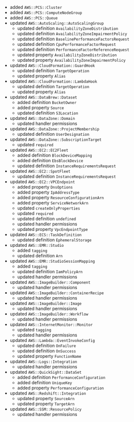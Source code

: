 - added `AWS::PCS::Cluster`
- added `AWS::PCS::ComputeNodeGroup`
- added `AWS::PCS::Queue`
- updated `AWS::AutoScaling::AutoScalingGroup`
  - updated definition `AvailabilityZoneDistribution`
  - updated definition `AvailabilityZoneImpairmentPolicy`
  - updated definition `BaselinePerformanceFactorsRequest`
  - updated definition `CpuPerformanceFactorRequest`
  - updated definition `PerformanceFactorReferenceRequest`
  - updated property `AvailabilityZoneDistribution`
  - updated property `AvailabilityZoneImpairmentPolicy`
- updated `AWS::CloudFormation::GuardHook`
  - updated definition `TargetOperation`
  - updated property `Alias`
- updated `AWS::CloudFormation::LambdaHook`
  - updated definition `TargetOperation`
  - updated property `Alias`
- updated `AWS::DataBrew::Dataset`
  - added definition `BucketOwner`
  - added property `Source`
  - updated definition `S3Location`
- updated `AWS::DataZone::Domain`
  - updated handler permissions
- updated `AWS::DataZone::ProjectMembership`
  - updated definition `UserDesignation`
- updated `AWS::DataZone::SubscriptionTarget`
  - updated `required`
- updated `AWS::EC2::EC2Fleet`
  - added definition `BlockDeviceMapping`
  - added definition `EbsBlockDevice`
  - updated definition `InstanceRequirementsRequest`
- updated `AWS::EC2::SpotFleet`
  - updated definition `InstanceRequirementsRequest`
- updated `AWS::EC2::VPCEndpoint`
  - added property `DnsOptions`
  - added property `IpAddressType`
  - added property `ResourceConfigurationArn`
  - added property `ServiceNetworkArn`
  - updated `createOnlyProperties`
  - updated `required`
  - updated definition `undefined`
  - updated handler permissions
  - updated property `VpcEndpointType`
- updated `AWS::ECS::TaskDefinition`
  - updated definition `EphemeralStorage`
- updated `AWS::EMR::Studio`
  - added `tagging`
  - updated definition `Arn`
- updated `AWS::EMR::StudioSessionMapping`
  - added `tagging`
  - updated definition `IamPolicyArn`
  - updated handler permissions
- updated `AWS::ImageBuilder::Component`
  - updated handler permissions
- updated `AWS::ImageBuilder::ContainerRecipe`
  - updated handler permissions
- updated `AWS::ImageBuilder::Image`
  - updated handler permissions
- updated `AWS::ImageBuilder::Workflow`
  - updated handler permissions
- updated `AWS::InternetMonitor::Monitor`
  - updated `tagging`
  - updated handler permissions
- updated `AWS::Lambda::EventInvokeConfig`
  - updated definition `OnFailure`
  - updated definition `OnSuccess`
  - updated property `FunctionName`
- updated `AWS::Logs::Integration`
  - updated handler permissions
- updated `AWS::QuickSight::DataSet`
  - added definition `PerformanceConfiguration`
  - added definition `UniqueKey`
  - added property `PerformanceConfiguration`
- updated `AWS::Redshift::Integration`
  - updated property `SourceArn`
  - updated property `TargetArn`
- updated `AWS::SSM::ResourcePolicy`
  - updated handler permissions
